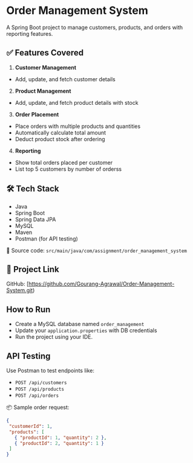 # Order Management System

A Spring Boot project to manage customers, products, and orders with reporting features.

## ✅ Features Covered
1. **Customer Management**
  - Add, update, and fetch customer details
2. **Product Management**
  - Add, update, and fetch product details with stock
3. **Order Placement**
  - Place orders with multiple products and quantities
  - Automatically calculate total amount
  - Deduct product stock after ordering
4. **Reporting**
  - Show total orders placed per customer
  - List top 5 customers by number of orderss

## 🛠 Tech Stack

- Java 
- Spring Boot
- Spring Data JPA
- MySQL
- Maven
- Postman (for API testing)
 

📂 Source code: `src/main/java/com/assignment/order_management_system`

## 🔗 Project Link
GitHub: [https://github.com/Gourang-Agrawal/Order-Management-System.git)

## How to Run
- Create a MySQL database named `order_management`
- Update your `application.properties` with DB credentials
- Run the project using your IDE.
  
## API Testing
Use Postman to test endpoints like:
- `POST /api/customers`
- `POST /api/products`
- `POST /api/orders`

📦 Sample order request:
```json
{
 "customerId": 1,
 "products": [
   { "productId": 1, "quantity": 2 },
   { "productId": 2, "quantity": 1 }
 ]
}
